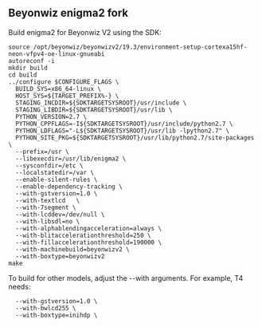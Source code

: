 Beyonwiz enigma2 fork
---------------------

Build enigma2 for Beyonwiz V2 using the SDK:

    source /opt/beyonwiz/beyonwizv2/19.3/environment-setup-cortexa15hf-neon-vfpv4-oe-linux-gnueabi
    autoreconf -i
    mkdir build
    cd build
    ../configure $CONFIGURE_FLAGS \
      BUILD_SYS=x86_64-linux \
      HOST_SYS=${TARGET_PREFIX%-} \
      STAGING_INCDIR=${SDKTARGETSYSROOT}/usr/include \
      STAGING_LIBDIR=${SDKTARGETSYSROOT}/usr/lib \
      PYTHON_VERSION=2.7 \
      PYTHON_CPPFLAGS=-I${SDKTARGETSYSROOT}/usr/include/python2.7 \
      PYTHON_LDFLAGS="-L${SDKTARGETSYSROOT}/usr/lib -lpython2.7" \
      PYTHON_SITE_PKG=${SDKTARGETSYSROOT}/usr/lib/python2.7/site-packages \
      --prefix=/usr \
      --libexecdir=/usr/lib/enigma2 \
      --sysconfdir=/etc \
      --localstatedir=/var \
      --enable-silent-rules \
      --enable-dependency-tracking \
      --with-gstversion=1.0 \
      --with-textlcd   \
      --with-7segment \
      --with-lcddev=/dev/null \
      --with-libsdl=no \
      --with-alphablendingacceleration=always \
      --with-blitaccelerationthreshold=250 \
      --with-fillaccelerationthreshold=190000 \
      --with-machinebuild=beyonwizv2 \
      --with-boxtype=beyonwizv2
    make

To build for other models, adjust the --with arguments.
For example, T4 needs:

      --with-gstversion=1.0 \
      --with-bwlcd255 \
      --with-boxtype=inihdp \
